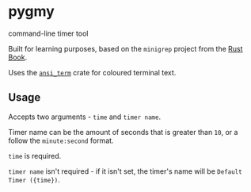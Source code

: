 # pygmy

 command-line timer tool

Built for learning purposes, based on the `minigrep` project from the [Rust Book](https://doc.rust-lang.org/book/ch12-00-an-io-project.html).

Uses the [`ansi_term`](https://crates.io/crates/ansi_term) crate for coloured terminal text.

## Usage

Accepts two arguments - `time` and `timer name`.

Timer name can be the amount of seconds that is greater than `10`, or a follow the `minute:second` format.

`time` is required.

`timer name` isn't required - if it isn't set, the timer's name will be `Default Timer ({time})`.
